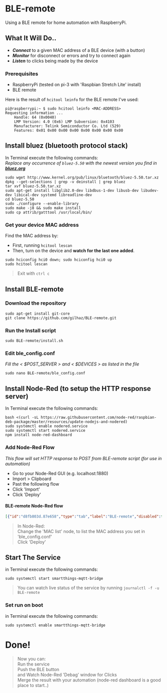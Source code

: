 # BLE-remote

Using a BLE remote for home automation with RaspberryPi.

## What It Will Do..

- ***Connect*** to a given MAC address of a BLE device (with a button)
- ***Monitor*** for disconnect or errors and try to connect again
- ***Listen*** to clicks being made by the device

### Prerequisites
- RaspberryPi (tested on pi-3 with 'Raspbian Stretch Lite' install)
- BLE remote

Here is the result of ```hcitool leinfo``` for the BLE remote I've used:
```shell
pi@raspberrypi:~ $ sudo hcitool leinfo <MAC-ADDRESS>
Requesting information ...
	Handle: 64 (0x0040)
	LMP Version: 4.0 (0x6) LMP Subversion: 0x4103
	Manufacturer: Telink Semiconductor Co. Ltd (529)
	Features: 0x01 0x00 0x00 0x00 0x00 0x00 0x00 0x00
```

## Install bluez (bluetooth protocol stack)
In Terminal execute the following commands:\
*Replace any occurrence of ```bluez-5.50``` with the newest version you find in* ***[bluez.org](http://www.bluez.org/download/)***

```shell
sudo wget http://www.kernel.org/pub/linux/bluetooth/bluez-5.50.tar.xz
dpkg --get-selections | grep -v deinstall | grep bluez
tar xvf bluez-5.50.tar.xz
sudo apt-get install libglib2.0-dev libdbus-1-dev libusb-dev libudev-dev libical-dev systemd libreadline-dev
cd bluez-5.50
sudo ./configure --enable-library
sudo make -j8 && sudo make install
sudo cp attrib/gatttool /usr/local/bin/
```

### Get your device MAC address  
Find the MAC address by:
- First, running ```hcitool lescan```
- Then, turn on the device and **watch for the last one added**.
```shell
sudo hciconfig hci0 down; sudo hciconfig hci0 up
sudo hcitool lescan
```
>Exit with ```ctrl c```

## Install BLE-remote
### Download the repository
```shell
sudo apt-get install git-core
git clone https://github.com/gilhaz/BLE-remote.git
```

### Run the Install script
```shell
sudo BLE-remote/install.sh
```

### Edit ble_config.conf
*Fill the < $POST_SERVER > and < $DEVICES > as listed in the file*
```shell
sudo nano BLE-remote/ble_config.conf
```

## Install Node-Red (to setup the HTTP response server)
In Terminal execute the following commands:
```shell
bash <(curl -sL https://raw.githubusercontent.com/node-red/raspbian-deb-package/master/resources/update-nodejs-and-nodered)
sudo systemctl enable nodered.service
sudo systemctl start nodered.service
npm install node-red-dashboard
```
### Add Node-Red Flow
*This flow will set HTTP response to POST from BLE-remote script (for use in automation)*
- Go to your Node-Red GUI (e.g. localhost:1880)
- Import > Clipboard
- Past the following flow
- Click 'Import'
- Click 'Deploy'

#### BLE-remote Node-Red flow
```json
[{"id":"d8fb803d.87e658","type":"tab","label":"BLE-remote","disabled":false,"info":""},{"id":"aac8f684.b0a22","type":"http in","z":"d8fb803d.87e658","name":"","url":"/BLE-remote","method":"post","upload":false,"swaggerDoc":"","x":90,"y":160,"wires":[["93c4ad11.7d4358","660362d6.eae364","393ae75d.74d858"]]},{"id":"f872ad39.b958f","type":"debug","z":"d8fb803d.87e658","name":"Clicks","active":true,"tosidebar":true,"console":false,"tostatus":false,"complete":"payload","targetType":"msg","x":610,"y":140,"wires":[]},{"id":"93c4ad11.7d4358","type":"http response","z":"d8fb803d.87e658","name":"http responce","statusCode":"","headers":{},"x":340,"y":100,"wires":[]},{"id":"238d1384.d32314","type":"change","z":"d8fb803d.87e658","name":"\"Device2\".clicks","rules":[{"t":"set","p":"payload","pt":"msg","to":"payload.clicks","tot":"msg"}],"action":"","property":"","from":"","to":"","reg":false,"x":460,"y":180,"wires":[["7f1ac3fe.096ccc"]]},{"id":"dd6282b0.10742","type":"change","z":"d8fb803d.87e658","name":"\"Device1\".clicks","rules":[{"t":"set","p":"payload","pt":"msg","to":"payload.clicks","tot":"msg"}],"action":"","property":"","from":"","to":"","reg":false,"x":460,"y":140,"wires":[["f872ad39.b958f"]]},{"id":"7f1ac3fe.096ccc","type":"debug","z":"d8fb803d.87e658","name":"Clicks","active":true,"tosidebar":true,"console":false,"tostatus":false,"complete":"payload","targetType":"msg","x":610,"y":180,"wires":[]},{"id":"660362d6.eae364","type":"switch","z":"d8fb803d.87e658","name":"MAC list","property":"payload.mac_address","propertyType":"msg","rules":[{"t":"eq","v":"11:11:11:11:11:11","vt":"str"},{"t":"eq","v":"22:22:22:22:22:22","vt":"str"},{"t":"else"}],"checkall":"true","repair":false,"outputs":3,"x":280,"y":160,"wires":[["dd6282b0.10742"],["238d1384.d32314"],["9185a6f7.b36e4"]]},{"id":"393ae75d.74d858","type":"debug","z":"d8fb803d.87e658","name":"full JSON","active":true,"tosidebar":true,"console":false,"tostatus":false,"complete":"payload","targetType":"msg","x":320,"y":60,"wires":[]},{"id":"9185a6f7.b36e4","type":"debug","z":"d8fb803d.87e658","name":"Debug","active":false,"tosidebar":true,"console":false,"tostatus":false,"complete":"payload","targetType":"msg","x":430,"y":220,"wires":[]}]
```
>In Node-Red:\
Change the 'MAC list' node, to list the MAC address you set in 'ble_config.conf'\
Click 'Deploy'

## Start The Service
in Terminal execute the following commands:
```shell
sudo systemctl start smartthings-mqtt-bridge
```
>You can watch live status of the service by running ```journalctl -f -u BLE-remote```

### Set run on boot
in Terminal execute the following commands:
```shell
sudo systemctl enable smartthings-mqtt-bridge
```

# Done!
> Now you can:\
Run the service\
Push the BLE button\
and Watch Node-Red 'Debag' window for Clicks\
Merge the result with your automation (node-red dashboard is a good place to start..)
